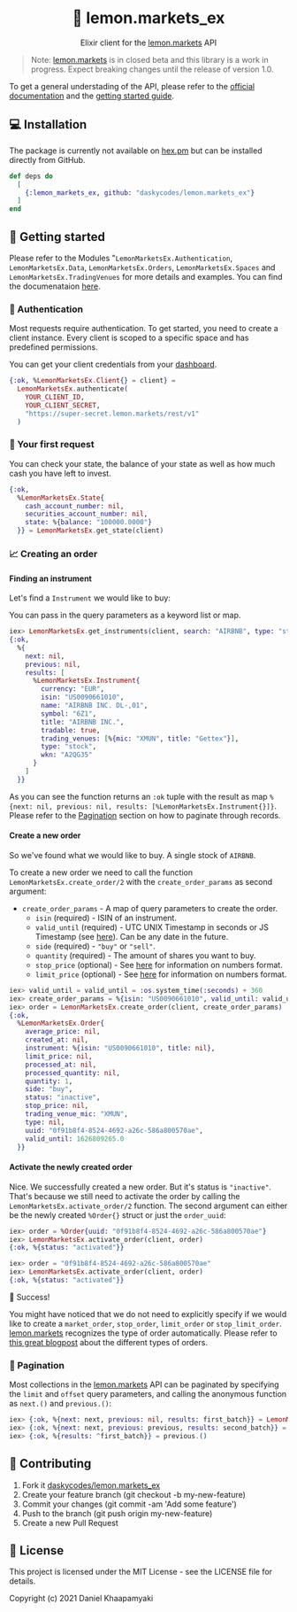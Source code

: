 <h1 align="center">
  🍋 lemon.markets_ex
</h1>
<p align="center">Elixir client for the <a href="https://lemon.markets">lemon.markets</a> API</p>


> Note: [lemon.markets](https://lemon.markets) is in closed beta and this library is a work in progress. Expect breaking changes until the release of version 1.0.

To get a general understading of the API, please refer to the [official documentation](https://docs.lemon.markets) and the [getting started guide](https://docs.lemon.markets/signing-up-getting-access).

## 💻 Installation

The package is currently not available on [hex.pm](https://hex.pm) but can be installed directly from GitHub.

```elixir
def deps do
  [
    {:lemon_markets_ex, github: "daskycodes/lemon.markets_ex"}
  ]
end
```

## 🚀 Getting started


Please refer to the Modules "`LemonMarketsEx.Authentication`, `LemonMarketsEx.Data`, `LemonMarketsEx.Orders`, `LemonMarketsEx.Spaces` and `LemonMarketsEx.TradingVenues` for more details and examples. You can find the documenataion [here](https://daskycodes.github.io/lemon.markets_ex).

### 🔐 Authentication

Most requests require authentication. To get started, you need to create a client instance.
Every client is scoped to a specific space and has predefined permissions.

You can get your client credentials from your [dashboard](https://dashboard.lemon.markets).

```elixir
{:ok, %LemonMarketsEx.Client{} = client} =
  LemonMarketsEx.authenticate(
    YOUR_CLIENT_ID,
    YOUR_CLIENT_SECRET,
    "https://super-secret.lemon.markets/rest/v1"
  )
```

### 🏦 Your first request

You can check your state, the balance of your state as well as how much cash you have left to invest.

```elixir
{:ok,
  %LemonMarketsEx.State{
    cash_account_number: nil,
    securities_account_number: nil,
    state: %{balance: "100000.0000"}
  }} = LemonMarketsEx.get_state(client)
```

### 📈 Creating an order

#### Finding an instrument

Let's find a `Instrument` we would like to buy:

You can pass in the query parameters as a keyword list or map.

```elixir
iex> LemonMarketsEx.get_instruments(client, search: "AIRBNB", type: "stock")
{:ok,
  %{
    next: nil,
    previous: nil,
    results: [
      %LemonMarketsEx.Instrument{
        currency: "EUR",
        isin: "US0090661010",
        name: "AIRBNB INC. DL-,01",
        symbol: "6Z1",
        title: "AIRBNB INC.",
        tradable: true,
        trading_venues: [%{mic: "XMUN", title: "Gettex"}],
        type: "stock",
        wkn: "A2QG35"
      }
    ]
  }}
```

As you can see the function returns an `:ok` tuple with the result as map `%{next: nil, previous: nil, results: [%LemonMarketsEx.Instrument{}]}`. Please refer to the [Pagination](#pagination) section on how to paginate through records.

#### Create a new order

So we've found what we would like to buy. A single stock of `AIRBNB`.

To create a new order we need to call the function `LemonMarketsEx.create_order/2` with the `create_order_params` as second argument:

* `create_order_params` - A map of query parameters to create the order.
  * `isin` (required) - ISIN of an instrument.
  * `valid_until` (required) - UTC UNIX Timestamp in seconds or JS Timestamp (see [here](https://docs.lemon.markets/pagination-numbers)). Can be any date in the future.
  * `side` (required) - `"buy"` or `"sell"`.
  * `quantity` (required) - The amount of shares you want to buy.
  * `stop_price` (optional) - See [here](https://docs.lemon.markets/pagination-numbers) for information on numbers format.
  * `limit_price` (optional) - See [here](https://docs.lemon.markets/pagination-numbers) for information on numbers format.

```elixir
iex> valid_until = valid_until = :os.system_time(:seconds) + 360
iex> create_order_params = %{isin: "US0090661010", valid_until: valid_until, side: "buy", quantity: 1}
iex> order = LemonMarketsEx.create_order(client, create_order_params)
{:ok,
  %LemonMarketsEx.Order{
    average_price: nil,
    created_at: nil,
    instrument: %{isin: "US0090661010", title: nil},
    limit_price: nil,
    processed_at: nil,
    processed_quantity: nil,
    quantity: 1,
    side: "buy",
    status: "inactive",
    stop_price: nil,
    trading_venue_mic: "XMUN",
    type: nil,
    uuid: "0f91b8f4-8524-4692-a26c-586a800570ae",
    valid_until: 1626809265.0
  }}
```

#### Activate the newly created order

Nice. We successfully created a new order. But it's status is `"inactive"`. That's because we still need to activate the order by calling the `LemonMarketsEx.activate_order/2` function.
The second argument can either be the newly created `%Order{}` struct or just the `order_uuid`:

```elixir
iex> order = %Order{uuid: "0f91b8f4-8524-4692-a26c-586a800570ae"}
iex> LemonMarketsEx.activate_order(client, order)
{:ok, %{status: "activated"}}

iex> order = "0f91b8f4-8524-4692-a26c-586a800570ae"
iex> LemonMarketsEx.activate_order(client, order)
{:ok, %{status: "activated"}}
```

🥳 Success!

You might have noticed that we do not need to explicitly specify if we would like to create a `market_order`, `stop_order`, `limit_order` or `stop_limit_order`. [lemon.markets](https://lemon.markets) recognizes the type of order automatically. Please refer to [this great blogpost](https://medium.com/lemon-markets/order-types-at-lemon-markets-explained-a52c39852917) about the different types of orders.

### 📄 Pagination

Most collections in the [lemon.markets](https://lemon.markets) API can be paginated by specifying the `limit` and `offset` query parameters, and calling the anonymous function as `next.()` and `previous.()`:

```elixir
iex> {:ok, %{next: next, previous: nil, results: first_batch}} = LemonMarketsEx.get_instruments(client, search: "AIR", type: "stock", limit: 3)
iex> {:ok, %{next: next, previous: previous, results: second_batch}} = next.()
iex> {:ok, %{results: ^first_batch}} = previous.()
```

## 🤝 Contributing

1. Fork it [daskycodes/lemon.markets_ex](https://github.com/daskycodes/lemon.markets_ex)
2. Create your feature branch (git checkout -b my-new-feature)
3. Commit your changes (git commit -am 'Add some feature')
4. Push to the branch (git push origin my-new-feature)
5. Create a new Pull Request

## 📝 License

This project is licensed under the MIT License - see the LICENSE file for details.

Copyright (c) 2021 Daniel Khaapamyaki
